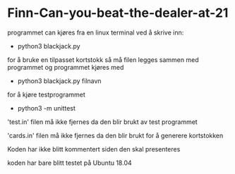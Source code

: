 # Finn-Can-you-beat-the-dealer-at-21
programmet can kjøres fra en linux terminal ved å skrive inn:
  - python3 blackjack.py
 
for å bruke en tilpasset kortstokk så må filen legges sammen med programmet og programmet kjøres med
  - python3 blackjack.py filnavn

for å kjøre testprogrammet
  - python3 -m unittest
  
'test.in' filen må ikke fjernes da den blir brukt av test programmet

'cards.in' filen må ikke fjernes da den blir brukt for å generere kortstokken

Koden har ikke blitt kommentert siden den skal presenteres

koden har bare blitt testet på Ubuntu 18.04
